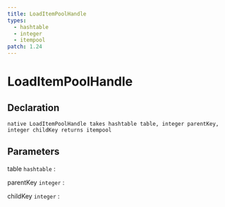 ```yaml
---
title: LoadItemPoolHandle
types:
  - hashtable
  - integer
  - itempool
patch: 1.24
---
```


# LoadItemPoolHandle

## Declaration

```jass
native LoadItemPoolHandle takes hashtable table, integer parentKey, integer childKey returns itempool
```

## Parameters
table `hashtable`
: 

parentKey `integer`
: 

childKey `integer`
: 
